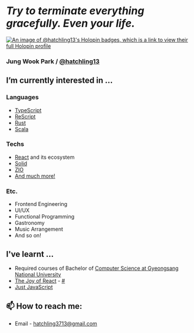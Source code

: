 # *Try to terminate everything gracefully. Even your life.*
[![An image of @hatchling13's Holopin badges, which is a link to view their full Holopin profile](https://holopin.me/hatchling13)](https://holopin.io/@hatchling13)
### Jung Wook Park / [@hatchling13](https://github.com/hatchling13)

## I’m currently interested in ...
### Languages
- [TypeScript](https://www.typescriptlang.org/)
- [ReScript](https://rescript-lang.org/)
- [Rust](https://www.rust-lang.org/)
- [Scala](https://www.scala-lang.org/)

### Techs
- [React](https://reactjs.org/) and its ecosystem
- [Solid](https://www.solidjs.com/)
- [ZIO](https://zio.dev/)
- [And much more!](https://github.com/hatchling13?tab=stars)

### Etc.
- Frontend Engineering
- UI/UX
- Functional Programming
- Gastronomy
- Music Arrangement
- And so on!

## I've learnt ...
- Required courses of Bachelor of [Computer Science at Gyeongsang National University](https://www.gnu.ac.kr/cs/main.do)
- [The Joy of React](https://www.joyofreact.com/) - [#](https://courses.joshwcomeau.com/certificate/63fc5fa26056b06d089be66a)
- [Just JavaScript](https://justjavascript.com/)

## 📫 How to reach me:
- Email - hatchling3713@gmail.com

<!--
**hatchling13/hatchling13** is a ✨ _special_ ✨ repository because its `README.md` (this file) appears on your GitHub profile.

Here are some ideas to get you started:

- 👯 I’m looking to collaborate on ...
- 🤔 I’m looking for help with ...
- 💬 Ask me about ...
- 😄 Pronouns: ...
- ⚡ Fun fact: ...
-->
